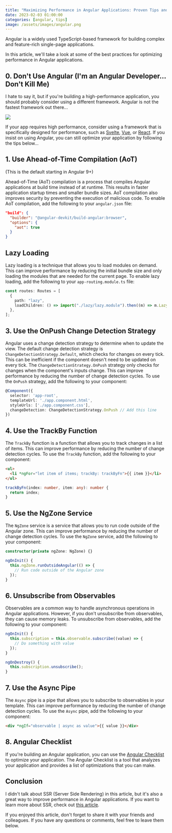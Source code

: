 ```yaml
---
title: "Maximizing Performance in Angular Applications: Proven Tips and Techniques"
date: 2023-02-03 01:00:00
categories: [angular, tips]
image: /assets/images/angular.png
---
```


Angular is a widely used TypeScript-based framework for building complex and feature-rich single-page applications.

In this article, we'll take a look at some of the best practices for optimizing performance in Angular applications.

## 0. Don't Use Angular (I'm an Angular Developer... Don't Kill Me)

I hate to say it, but if you're building a high-performance application, you should probably consider using a different framework. Angular is not the fastest framework out there...

![](https://athemes.com/wp-content/uploads/Screenshot-from-2020-09-20-13-19-39-3-2-1-768x417.png)

If your app requires high performance, consider using a framework that is specifically designed for performance, such as [Svelte](https://svelte.dev/), [Vue](https://vuejs.org/), or [React](https://reactjs.org/). If you insist on using Angular, you can still optimize your application by following the tips below...

## 1. Use Ahead-of-Time Compilation (AoT)

(This is the default starting in Angular 9+)

Ahead-of-Time (AoT) compilation is a process that compiles Angular applications at build time instead of at runtime. This results in faster application startup times and smaller bundle sizes. AoT compilation also improves security by preventing the execution of malicious code. To enable AoT compilation, add the following to your `angular.json` file:

```json
"build": {
  "builder": "@angular-devkit/build-angular:browser",
  "options": {
    "aot": true
  }
}
```

## Lazy Loading

Lazy loading is a technique that allows you to load modules on demand. This can improve performance by reducing the initial bundle size and only loading the modules that are needed for the current page. To enable lazy loading, add the following to your `app-routing.module.ts` file:

```typescript
const routes: Routes = [
  {
    path: "lazy",
    loadChildren: () => import("./lazy/lazy.module").then((m) => m.LazyModule),
  },
];
```

## 3. Use the OnPush Change Detection Strategy

Angular uses a change detection strategy to determine when to update the view. The default change detection strategy is `ChangeDetectionStrategy.Default`, which checks for changes on every tick. This can be inefficient if the component doesn't need to be updated on every tick. The `ChangeDetectionStrategy.OnPush` strategy only checks for changes when the component's inputs change. This can improve performance by reducing the number of change detection cycles. To use the `OnPush` strategy, add the following to your component:

```typescript
@Component({
  selector: 'app-root',
  templateUrl: './app.component.html',
  styleUrls: ['./app.component.css'],
  changeDetection: ChangeDetectionStrategy.OnPush // Add this line
})
```

## 4. Use the TrackBy Function

The `TrackBy` function is a function that allows you to track changes in a list of items. This can improve performance by reducing the number of change detection cycles. To use the `TrackBy` function, add the following to your component:

```html
<ul>
  <li *ngFor="let item of items; trackBy: trackByFn">{{ item }}</li>
</ul>
```

```typescript
trackByFn(index: number, item: any): number {
  return index;
}
```

## 5. Use the NgZone Service

The `NgZone` service is a service that allows you to run code outside of the Angular zone. This can improve performance by reducing the number of change detection cycles. To use the `NgZone` service, add the following to your component:

```typescript
constructor(private ngZone: NgZone) {}

ngOnInit() {
  this.ngZone.runOutsideAngular(() => {
    // Run code outside of the Angular zone
  });
}
```

## 6. Unsubscribe from Observables

Observables are a common way to handle asynchronous operations in Angular applications. However, if you don't unsubscribe from observables, they can cause memory leaks. To unsubscribe from observables, add the following to your component:

```typescript
ngOnInit() {
  this.subscription = this.observable.subscribe((value) => {
    // Do something with value
  });
}

ngOnDestroy() {
  this.subscription.unsubscribe();
}
```

## 7. Use the Async Pipe

The `Async` pipe is a pipe that allows you to subscribe to observables in your template. This can improve performance by reducing the number of change detection cycles. To use the `Async` pipe, add the following to your component:

```html
<div *ngIf="observable | async as value">{{ value }}</div>
```

## 8. Angular Checklist

If you're building an Angular application, you can use the [Angular Checklist](https://angular-checklist.io/) to optimize your application. The Angular Checklist is a tool that analyzes your application and provides a list of optimizations that you can make.

## Conclusion

I didn't talk about SSR (Server Side Rendering) in this article, but it's also a great way to improve performance in Angular applications. If you want to learn more about SSR, check out [this article](https://angular.io/guide/universal).

If you enjoyed this article, don't forget to share it with your friends and colleagues. If you have any questions or comments, feel free to leave them below.
